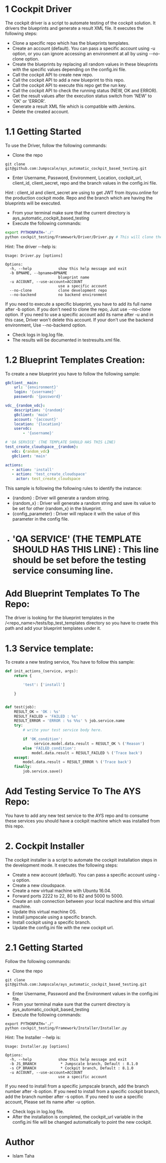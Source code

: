 # 1 Cockpit Driver
The cockpit driver is a script to automate testing of the cockpit solution. It drivers the blueprints and generate a result XML file. It executes the following steps:
* Clone a specific repo which has the blueprints templates.
* Create an account (default). You can pass a specific account using -u option, or you can ignore accessing an environment at all by using --no-clone option.
* Create the blueprints by replacing all random values in these bleuprints with the specific values depending on the config.ini file.
* Call the cockpit API to create new repo.
* Call the cockpit API to add a new blueprint to this repo.
* Call the cockpit API to execute this repo get the run key.
* Call the cockpit API to check the running status (NEW, OK and ERROR).
* Get the result values after the execution status switch from 'NEW' to 'OK' or 'ERROR'.
* Generate a result XML file which is compatible with Jenkins.
* Delete the created account.


# 1.1 Getting Started
To use the Driver, follow the following commands:
* Clone the repo
```
git clone git@github.com:Jumpscale/ays_automatic_cockpit_based_testing.git
```
* Enter Username, Password, Environment, Location, cockpit_url, client_id, client_secret, repo and the branch values in the config.ini file.

 Hint : client_id and client_secret are using to get JWT from itsyou.online for the production cockpit mode. Repo and the branch which are having the blueprints will be executed.

* From your terminal make sure that the current directory is ays_automatic_cockpit_based_testing
* Execute the following commands:
```bash
export PYTHONPATH='./'
python cockpit_testing/Framework/Driver/Driver.py # This will clone the repo and execute all the blueprints.
```
Hint: The driver --help is:
```
Usage: Driver.py [options]

Options:
  -h, --help            show this help message and exit
  -b BPNAME, --bpname=BPNAME
                        blueprint name
  -u ACCOUNT, --use-account=ACCOUNT
                        use a specific account
  --no-clone            clone development repo
  --no-backend          no backend environment

```
If you need to execute a specific blueprint, you have to add its full name after -b option.
If you don't need to clone the repo, Just use --no-clone option.
If you need to use a specific account add its name after -u  and in this case, Driver won't delete this account.
If your don't use the backend environment, Use --no-backend option.

* Check logs in log.log file.
* The results will be documented in testresults.xml file.

# 1.2 Blueprint Templates Creation:
To create a new blueprint you have to follow the following sample:

```yaml
g8client__main:
    url: '{environment}'
    login: '{username}'
    password: '{password}'

vdc__{random_vdc}:
    description: '{random}'
    g8client: 'main'
    account: '{account}'
    location: '{location}'
    uservdc:
        - '{username}'

# 'QA SERVICE' (THE TEMPLATE SHOULD HAS THIS LINE)
test_create_cloudspace__{random}:
   vdc: {random_vdc}
   g8client: 'main'

actions:
   - action: 'install'
   - action: 'test_create_cloudspace'
     actor: test_create_cloudspace
```

This sample is following the following rules to identify the instance:
  * {random} : Driver will generate a random string.
  * {random_x} :  Driver will generate a random string and save its value to be set for other {random_x} in the blueprint.
  * {config_parameter} : Driver will replace it with the value of this parameter in the config file.
  * # 'QA SERVICE' (THE TEMPLATE SHOULD HAS THIS LINE) : This line should be set before the testing service consuming line.

# Add Blueprint Templates To The Repo:
  The driver is looking for the blueprint templates in the /<repo_name>/tests/bp_test_templates directory so you have to craete this path and add your blueprint templates under it.

# 1.3 Service template:
To create a new testing service, You have to follow this sample:
```python
def init_actions_(service, args):
    return {

        'test': ['install']

    }


def test(job):
    RESULT_OK = 'OK : %s'
    RESULT_FAILED = 'FAILED : %s'
    RESULT_ERROR = 'ERROR : %s %%s' % job.service.name
    try:
        # write your test service body here.

        if 'OK_condition':
             service.model.data.result = RESULT_OK % ('Reason')
        else 'FAILED_condition':
            model.data.result = RESULT_FAILED % ('Trace back')
    except:
        model.data.result = RESULT_ERROR % ('Trace back')
    finally:
        job.service.save()
```
  
# Add Testing Service To The AYS Repo:
  You have to add any new test service to the AYS repo and to consume these services you should have a cockpit machine which was installed from this repo.

# 2. Cockpit Installer
The cockpit installer is a script to automate the cockpit installation steps in the development mode. It executes the following steps:
* Create a new account (default). You can pass a specific account using -u option.
* Create a new cloudspace.
* Create a new virtual machine with Ubuntu 16.04.
* Forward ports 2222 to 22, 80 to 82 and 5000 to 5000.
* Create an ssh connection between your local machine and this virtual machine.
* Update this virtual machine OS.
* Install jumpscale using a specific branch.
* Install cockpit using a specific branch.
* Update the config.ini file with the new cockpit url.

# 2.1 Getting Started
Follow the following commands:
* Clone the repo
```
git clone git@github.com:Jumpscale/ays_automatic_cockpit_based_testing.git
```
* Enter Username, Password and the Environment values in the config.ini file.
* From your terminal make sure that the current directory is ays_automatic_cockpit_based_testing
* Execute the following commands:
```
export PYTHONPATH='./'
python cockpit_testing/Framework/Installer/Installer.py
```
Hint: The Installer --help is:
```
Usage: Installer.py [options]

Options:
  -h, --help            show this help message and exit
  -b JS_BRANCH           * Jumpscale branch, Default : 8.1.0
  -s CP_BRANCH           * Cockpit branch, Default : 8.1.0
  -u ACCOUNT, --use-account=ACCOUNT
                        use a specific account
```
If you need to install from a specific jumpscale branch, add the branch number after -b option.
If you need to install from a specific cockpit branch, add the branch number after -s option.
If you need to use a specific account, Please set its name after -u option.

* Check logs in log.log file.
* After the installation is completed, the cockpit_url variable in the config.ini file will be changed automatically to point the new cockpit.


# Author
* Islam Taha
